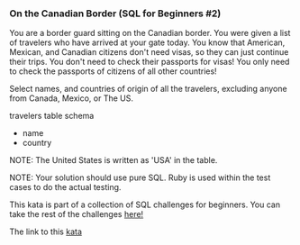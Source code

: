 ### On the Canadian Border (SQL for Beginners #2)

You are a border guard sitting on the Canadian border. You were given a list of travelers who have arrived at your gate today. You know that American, Mexican, and Canadian citizens don't need visas, so they can just continue their trips. You don't need to check their passports for visas! You only need to check the passports of citizens of all other countries!

Select names, and countries of origin of all the travelers, excluding anyone from Canada, Mexico, or The US.

travelers table schema
* name
* country

NOTE: The United States is written as 'USA' in the table.

NOTE: Your solution should use pure SQL. Ruby is used within the test cases to do the actual testing.

This kata is part of a collection of SQL challenges for beginners. You can take the rest of the challenges [here!](https://www.codewars.com/collections/sql-for-beginners)  

The link to this [kata](https://www.codewars.com/kata/on-the-canadian-border-sql-for-beginners-number-2/sql)
